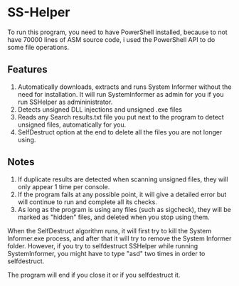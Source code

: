# SS-Helper
To run this program, you need to have PowerShell installed, because to not have 70000 lines of ASM source code, i used the PowerShell API to do some file operations.

## Features
1. Automatically downloads, extracts and runs System Informer without the need for installation. It will run SystemInformer as admin for you if you run SSHelper as admininistrator.
2. Detects unsigned DLL injections and unsigned .exe files
3. Reads any Search results.txt file you put next to the program to detect unsigned files, automatically for you.
4. SelfDestruct option at the end to delete all the files you are not longer using.

## Notes
1. If duplicate results are detected when scanning unsigned files, they will only appear 1 time per console.
2. If the program fails at any possible point, it will give a detailed error but will continue to run and complete all its checks.
3. As long as the program is using any files (such as sigcheck), they will be marked as "hidden" files, and deleted when you stop using them.

When the SelfDestruct algorithm runs, it will first try to kill the System Informer.exe process, and after that it will try to remove the System Informer folder. 
However, if you try to selfdestruct SSHelper while running SystemInformer, you might have to type "asd" two times in order to selfdestruct.

The program will end if you close it or if you selfdestruct it.
